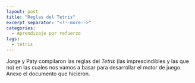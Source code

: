 ```yaml
---
layout: post
title: "Reglas del Tetris"
excerpt_separator: "<!--more-->"
categories:
  - Aprendizaje por refuerzo
tags:
  - tetris
---
```


Jorge y Paty compilaron las reglas del *Tetris* (las imprescindibles y las que no) 
en las cuales nos vamos a basar para desarrollar el motor de juego. Anexo el documento que
hicieron.

